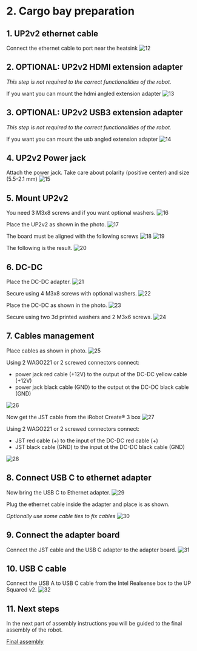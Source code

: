 # 2. Cargo bay preparation

## 1. UP2v2 ethernet cable
Connect the ethernet cable to port near the heatsink
![12](./images/upcreate3_assembly_00012.jpeg)

## 2. OPTIONAL: UP2v2 HDMI extension adapter
_This step is not required to the correct functionalities of the robot._

If you want you can mount the hdmi angled extension adapter
![13](./images/upcreate3_assembly_00013.jpeg)

## 3. OPTIONAL: UP2v2 USB3 extension adapter
_This step is not required to the correct functionalities of the robot._

If you want you can mount the usb angled extension adapter
![14](./images/upcreate3_assembly_00014.jpeg)

## 4. UP2v2 Power jack

Attach the power jack. Take care about polarity (positive center) and size (5.5-2.1 mm)
![15](./images/upcreate3_assembly_00015.jpeg)

## 5. Mount UP2v2 

You need 3 M3x8 screws and if you want optional washers.
![16](./images/upcreate3_assembly_00016.jpeg)

Place the UP2v2 as shown in the photo.
![17](./images/upcreate3_assembly_00017.jpeg)

The board must be aligned with the following screws
![18](./images/upcreate3_assembly_00018.jpeg)
![19](./images/upcreate3_assembly_00019.jpeg)

The following is the result.
![20](./images/upcreate3_assembly_00020.jpeg)


## 6. DC-DC

Place the DC-DC adapter.
![21](./images/upcreate3_assembly_00021.jpeg)

Secure using 4 M3x8 screws with optional washers.
![22](./images/upcreate3_assembly_00022.jpeg)

Place the DC-DC as shown in the photo.
![23](./images/upcreate3_assembly_00023.jpeg)

Secure using two 3d printed washers and 2 M3x6 screws.
![24](./images/upcreate3_assembly_00024.jpeg)

## 7. Cables management

Place cables as shown in photo.
![25](./images/upcreate3_assembly_00025.jpeg)

Using 2 WAGO221 or 2 screwed connectors connect:
- power jack red cable (+12V) to the output of the DC-DC yellow cable (+12V)
- power jack black cable (GND) to the output ot the DC-DC black cable (GND)

![26](./images/upcreate3_assembly_00026.jpeg)

Now get the JST cable from the iRobot Create® 3 box
![27](./images/upcreate3_assembly_00027.jpeg)

Using 2 WAGO221 or 2 screwed connectors connect:
- JST red cable (+) to the input of the DC-DC red cable (+)
- JST black cable (GND) to the input ot the DC-DC black cable (GND)

![28](./images/upcreate3_assembly_00028.jpeg)


## 8. Connect USB C to ethernet adapter

Now bring the USB C to Ethernet adapter.
![29](./images/upcreate3_assembly_00029.jpeg)

Plug the ethernet cable inside the adapter and place is as shown.

_Optionally use some cable ties to fix cables_
![30](./images/upcreate3_assembly_00030.jpeg)

## 9. Connect the adapter board

Connect the JST cable and the USB C adapter to the adapter board.
![31](./images/upcreate3_assembly_00031.jpeg)

## 10. USB C cable

Connect the USB A to USB C cable from the Intel Realsense box to the UP Squared v2.
![32](./images/upcreate3_assembly_00032.jpeg)

## 11. Next steps

In the next part of assembly instructions you will be guided to the final assembly of the robot.

[Final assembly](03_final_assembly.md)